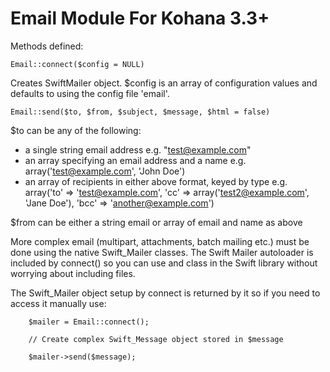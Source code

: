 Email Module For Kohana 3.3+
=================================

Methods defined:

	Email::connect($config = NULL)

Creates SwiftMailer object. $config is an array of configuration values and defaults to using the config file 'email'.

	Email::send($to, $from, $subject, $message, $html = false)

$to can be any of the following:

*  a single string email address e.g. "test@example.com"
*  an array specifying an email address and a name e.g. array('test@example.com', 'John Doe')
*  an array of recipients in either above format, keyed by type e.g. array('to' => 'test@example.com', 'cc' => array('test2@example.com', 'Jane Doe'), 'bcc' => 'another@example.com')

$from can be either a string email or array of email and name as above

More complex email (multipart, attachments, batch mailing etc.) must be done using the native Swift_Mailer classes. The Swift Mailer autoloader is included by connect() so you can use and class in the Swift library without worrying about including files.

The Swift_Mailer object setup by connect is returned by it so if you need to access it manually use:

        $mailer = Email::connect();

        // Create complex Swift_Message object stored in $message

        $mailer->send($message);

